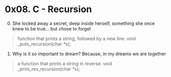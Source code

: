 # 0x08. C - Recursion

0. She locked away a secret, deep inside herself, something she once knew to be true... but chose to forget
> function that prints a string, followed by a new line.
> void _puts_recursion(char *s);

1. Why is it so important to dream? Because, in my dreams we are together
>  a function that prints a string in reverse.
> void _print_rev_recursion(char *s);
